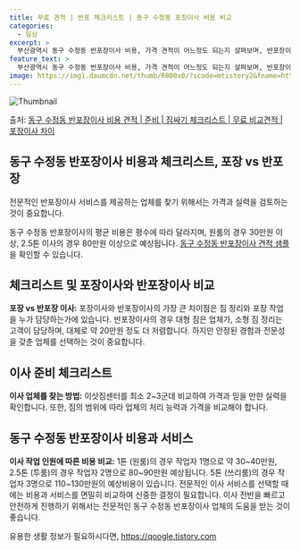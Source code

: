 ```yaml
---
title: 무료 견적 | 반포 체크리스트 | 동구 수정동 포장이사 비용 비교
categories:
  - 일상
excerpt: >
  부산광역시 동구 수정동 반포장이사 비용, 가격 견적이 어느정도 되는지 살펴보며, 반포장이사를 준비함에 있어 짐싸기 준비 체크리스트가 무엇인지 보겠습니다. 마지막으로 포장이사와 차이점을 통해 무료 비교견적으로 어떤 것이 더 합리적인 선택인지 공유 드립니다.동구 수정동 포장이사 견적 샘플 보기 👈 클릭동구 수정동 포장이사 가격 살펴보기 👈 클릭동구 수정동 반포장이사 평균 이사 비용평수동구 수정동 평균 이사 비용원룸 이사9평 이하 (1톤)30만원~투룸/쓰리룸 이사16평 ~ 20평 (2.5톤)80만원~쓰리룸 이사21평 (5톤) ~110만원~우리집 무료 이사견적 받기 👈 클릭포장 vs 반포장 이사: 큰 차이점은?이사에서 포장과 반포장의 가장 큰 차이점은 바로 짐 정리와 포장 작업을 누가 담당하는가에 있습니다..
feature_text: >
  부산광역시 동구 수정동 반포장이사 비용, 가격 견적이 어느정도 되는지 살펴보며, 반포장이사를 준비함에 있어 짐싸기 준비 체크리스트가 무엇인지 보겠습니다. 마지막으로 포장이사와 차이점을 통해 무료 비교견적으로 어떤 것이 더 합리적인 선택인지 공유 드립니다.동구 수정동 포장이사 견적 샘플 보기 👈 클릭동구 수정동 포장이사 가격 살펴보기 👈 클릭동구 수정동 반포장이사 평균 이사 비용평수동구 수정동 평균 이사 비용원룸 이사9평 이하 (1톤)30만원~투룸/쓰리룸 이사16평 ~ 20평 (2.5톤)80만원~쓰리룸 이사21평 (5톤) ~110만원~우리집 무료 이사견적 받기 👈 클릭포장 vs 반포장 이사: 큰 차이점은?이사에서 포장과 반포장의 가장 큰 차이점은 바로 짐 정리와 포장 작업을 누가 담당하는가에 있습니다..
image: https://img1.daumcdn.net/thumb/R800x0/?scode=mtistory2&fname=https%3A%2F%2Fblog.kakaocdn.net%2Fdn%2FnHhTz%2FbtsHb7Q76ZX%2F6Eivwl5hsU1G5ah17LArp1%2Fimg.webp
---
```


![Thumbnail](https://img1.daumcdn.net/thumb/R800x0/?scode=mtistory2&fname=https%3A%2F%2Fblog.kakaocdn.net%2Fdn%2FnHhTz%2FbtsHb7Q76ZX%2F6Eivwl5hsU1G5ah17LArp1%2Fimg.webp)

<p>출처: <a href="https://qoogle.tistory.com/9742" rel="dofollow">동구 수정동 반포장이사 비용 견적 | 준비 | 짐싸기 체크리스트 | 무료 비교견적 | 포장이사 차이</a> </p>

## 동구 수정동 반포장이사 비용과 체크리스트, 포장 vs 반포장

전문적인 반포장이사 서비스를 제공하는 업체를 찾기 위해서는 가격과 실력을 검토하는 것이 중요합니다.

동구 수정동 반포장이사의 평균 비용은 평수에 따라 달라지며, 원룸의 경우 30만원 이상, 2.5톤 이사의 경우 80만원 이상으로 예상됩니다.
[동구 수정동 반포장이사 견적 샘플](https://www.example.com/동구-수정동-반포장이사-견적)을 확인할 수 있습니다.

## 체크리스트 및 포장이사와 반포장이사 비교

**포장 vs 반포장 이사:** 포장이사와 반포장이사의 가장 큰 차이점은 짐 정리와 포장 작업을 누가 담당하는가에 있습니다. 반포장이사의
경우 대형 짐은 업체가, 소형 짐 정리는 고객이 담당하며, 대체로 약 20만원 정도 더 저렴합니다. 하지만 안정된 경험과 전문성을 갖춘
업체를 선택하는 것이 중요합니다.

## 이사 준비 체크리스트

**이사 업체를 찾는 방법:** 이삿짐센터를 최소 2~3군데 비교하여 가격과 믿을 만한 실력을 확인합니다. 또한, 짐의 범위에 따라 업체의
처리 능력과 가격을 비교해야 합니다.

## 동구 수정동 반포장이사 비용과 서비스

**이사 작업 인원에 따른 비용 비교:** 1톤 (원룸)의 경우 작업자 1명으로 약 30~40만원, 2.5톤 (투룸)의 경우 작업자 2명으로
80~90만원 예상됩니다. 5톤 (쓰리룸)의 경우 작업자 3명으로 110~130만원의 예상비용이 있습니다. 전문적인 이사 서비스를 선택할
때에는 비용과 서비스를 면밀히 비교하여 신중한 결정이 필요합니다. 이사 전반을 빠르고 안전하게 진행하기 위해서는 전문적인 동구 수정동
반포장이사 업체의 도움을 받는 것이 좋습니다.

 

유용한 생활 정보가 필요하시다면, <a href="https://qoogle.tistory.com" rel="dofollow">https://qoogle.tistory.com</a>


